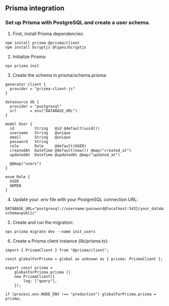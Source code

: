 ## Prisma integration

### Set up Prisma with PostgreSQL and create a user schema.

1. First, install Prisma dependencies:

```
npm install prisma @prisma/client
npm install bcryptjs @types/bcryptjs
```

2. Initialize Prisma:

```
npx prisma init
```

3. Create the schema in prisma/schema.prisma:

```
generator client {
  provider = "prisma-client-js"
}

datasource db {
  provider = "postgresql"
  url      = env("DATABASE_URL")
}

model User {
  id         String   @id @default(uuid())
  username   String   @unique
  email      String   @unique
  password   String
  role       Role     @default(USER)
  createdAt  DateTime @default(now()) @map("created_at")
  updatedAt  DateTime @updatedAt @map("updated_at")

  @@map("users")
}

enum Role {
  USER
  ADMIN
}
```

4. Update your .env file with your PostgreSQL connection URL:

```
DATABASE_URL="postgresql://username:password@localhost:5432/your_database_name?schema=public"
```

5. Create and run the migration:

```
npx prisma migrate dev --name init_users
```

6. Create a Prisma client instance (lib/prisma.ts):

```
import { PrismaClient } from "@prisma/client";

const globalForPrisma = global as unknown as { prisma: PrismaClient };

export const prisma =
    globalForPrisma.prisma ||
    new PrismaClient({
        log: ["query"],
    });

if (process.env.NODE_ENV !== "production") globalForPrisma.prisma = prisma;
```
